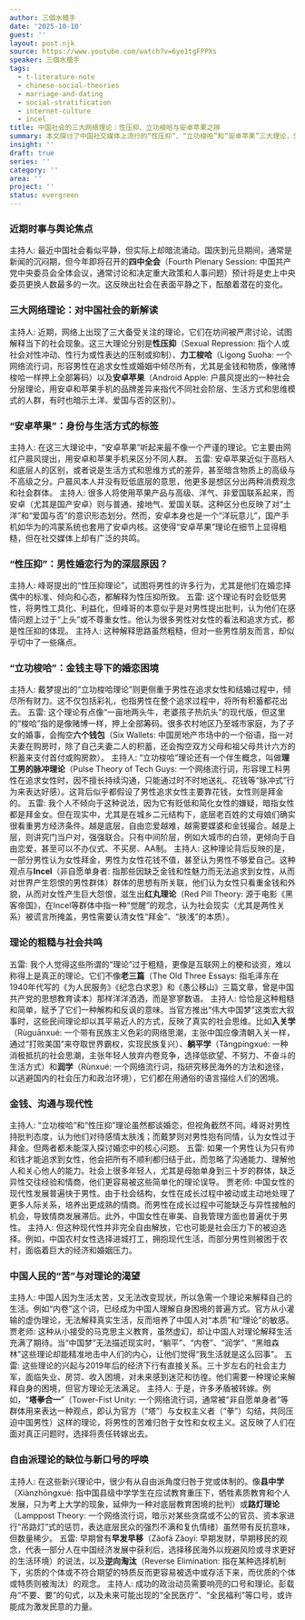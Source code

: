 ```yaml
---
author: 三個水槍手
date: '2025-10-10'
guest: ''
layout: post.njk
source: https://www.youtube.com/watch?v=6ye1tgFPPXs
speaker: 三個水槍手
tags:
  - t-literature-note
  - chinese-social-theories
  - marriage-and-dating
  - social-stratification
  - internet-culture
  - incel
title: 中国社会的三大网络理论：性压抑、立功梭哈与安卓苹果之辨
summary: 本文探讨了中国社交媒体上流行的“性压抑”、“立功梭哈”和“安卓苹果”三大理论，分析其内涵、社会背景及其所反映的中国社会现象，包括婚恋观念、阶层分化与民众情绪。
insight: ''
draft: true
series: ''
category: ''
area: ''
project: ''
status: evergreen
---
```

### 近期时事与舆论焦点

主持人: 最近中国社会看似平静，但实际上却暗流涌动。国庆到元旦期间，通常是新闻的沉闷期，但今年即将召开的**四中全会**（Fourth Plenary Session: 中国共产党中央委员会全体会议，通常讨论和决定重大政策和人事问题）预计将是史上中央委员更换人数最多的一次。这反映出社会在表面平静之下，酝酿着潜在的变化。

### 三大网络理论：对中国社会的新解读

主持人: 近期，网络上出现了三大备受关注的理论，它们在坊间被严肃讨论，试图解释当下的社会现象。这三大理论分别是**性压抑**（Sexual Repression: 指个人或社会对性冲动、性行为或性表达的压制或抑制）、**力工梭哈**（Ligong Suoha: 一个网络流行词，形容男性在追求女性或婚姻中倾尽所有，尤其是金钱和物质，像赌博梭哈一样押上全部筹码）以及**安卓苹果**（Android Apple: 户晨风提出的一种社会分层理论，用安卓和苹果手机的品牌差异来指代不同社会阶层、生活方式和思维模式的人群，有时也暗示土洋、爱国与否的区别）。

### “安卓苹果”：身份与生活方式的标签

主持人: 在这三大理论中，“安卓苹果”听起来最不像一个严谨的理论。它主要由网红户晨风提出，用安卓和苹果手机来区分不同人群。
五雷: 安卓苹果近似于高档人和底层人的区别，或者说是生活方式和思维方式的差异，甚至暗含物质上的高级与不高级之分。户晨风本人并没有贬低底层的意思，他更多是想区分出两种消费观念和社会群体。
主持人: 很多人将使用苹果产品与高级、洋气、非爱国联系起来，而安卓（尤其是国产安卓）则与普通、接地气、爱国关联。这种区分也反映了对“土洋”和“爱国与否”的意识形态划分。然而，安卓本身也是一个“洋玩意儿”，国产手机如华为的鸿蒙系统也套用了安卓内核。这使得“安卓苹果”理论在细节上显得粗糙，但在社交媒体上却有广泛的共鸣。

### “性压抑”：男性婚恋行为的深层原因？

主持人: 峰哥提出的“性压抑理论”，试图将男性的许多行为，尤其是他们在婚恋择偶中的标准、倾向和心态，都解释为性压抑所致。
五雷: 这个理论有时会贬低男性，将男性工具化、利益化，但峰哥的本意似乎是对男性提出批判，认为他们在感情问题上过于“上头”或不尊重女性。他认为很多男性对女性的看法和追求方式，都是性压抑的体现。
主持人: 这种解释思路虽然粗糙，但对一些男性朋友而言，却似乎切中了一些痛点。

### “立功梭哈”：金钱主导下的婚恋困境

主持人: 戴梦提出的“立功梭哈理论”则更侧重于男性在追求女性和结婚过程中，倾尽所有财力。这不仅包括彩礼，也指男性在整个追求过程中，将所有积蓄都花出去。
五雷: 这个理论有点像“一亩地两头牛，老婆孩子热炕头”的现代版，但这里的“梭哈”指的是像赌博一样，押上全部筹码。很多农村地区乃至城市家庭，为了子女的婚事，会掏空**六个钱包**（Six Wallets: 中国房地产市场中的一个俗语，指一对夫妻在购房时，除了自己夫妻二人的积蓄，还会掏空双方父母和祖父母共计六方的积蓄来支付首付或购房款）。
主持人: “立功梭哈”理论还有一个伴生概念，叫做**理工男的脉冲理论**（Pulse Theory of Tech Guys: 一个网络流行词，形容理工科男性在追求女性时，因不擅长持续沟通，只能通过时不时地送礼、花钱等“脉冲式”行为来表达好感）。这背后似乎都假设了男性追求女性主要靠花钱，女性则是拜金的。
五雷: 我个人不倾向于这种说法，因为它有贬低和简化女性的嫌疑，暗指女性都是拜金女。但在现实中，尤其是在城乡二元结构下，底层老百姓的丈母娘们确实很看重男方经济条件。越是底层，自由恋爱越难，越需要媒婆和金钱撮合。越是上层，则讲究门当户对，强强联合。只有中间阶层，例如大城市的白领，更倾向于自由恋爱，甚至可以不办仪式、不买房、AA制。
主持人: 这种理论背后反映的是，一部分男性认为女性拜金，男性为女性花钱不值，甚至认为男性不够爱自己。这种观点与**Incel**（非自愿单身者: 指那些因缺乏金钱和性魅力而无法追求到女性，从而对世界产生怨恨的男性群体）群体的思想有所关联，他们认为女性只看重金钱和外貌，从而对女性产生巨大怨恨，滋生出**红丸理论**（Red Pill Theory: 源于电影《黑客帝国》，在Incel等群体中指一种“觉醒”的观念，认为社会现实（尤其是两性关系）被谎言所掩盖，男性需要认清女性“拜金”、“肤浅”的本质）。

### 理论的粗糙与社会共鸣

五雷: 我个人觉得这些所谓的“理论”过于粗糙，更像是互联网上的梗和谈资，难以称得上是真正的理论。它们不像**老三篇**（The Old Three Essays: 指毛泽东在1940年代写的《为人民服务》《纪念白求恩》和《愚公移山》三篇文章，曾是中国共产党的思想教育读本）那样洋洋洒洒，而是寥寥数语。
主持人: 恰恰是这种粗糙和简单，赋予了它们一种解构和反讽的意味。当官方推出“伟大中国梦”这类宏大叙事时，这些民间理论却以其平易近人的方式，反映了真实的社会思维。比如**入关学**（Rùguānxué: 一个带有民族主义色彩的网络思潮，主张中国应像清朝入关一样，通过“打败美国”来夺取世界霸权，实现民族复兴）、**躺平学**（Tǎngpíngxué: 一种消极抵抗的社会思潮，主张年轻人放弃内卷竞争，选择低欲望、不努力、不奋斗的生活方式）和**润学**（Rùnxué: 一个网络流行词，指研究移民海外的方法和途径，以逃避国内的社会压力和政治环境），它们都在用通俗的语言描绘人们的困境。

### 金钱、沟通与现代性

主持人: “立功梭哈”和“性压抑”理论虽然都谈婚恋，但视角截然不同。峰哥对男性持批判态度，认为他们对待感情太肤浅；而戴梦则对男性抱有同情，认为女性过于拜金。但两者都未能深入探讨婚恋中的核心问题。
五雷: 如果一个男性认为只有帅和钱才能追求到女性，他会把所有不顺利都归结于此，而忽略了沟通能力、理解他人和关心他人的能力。社会上很多年轻人，尤其是母胎单身到三十岁的群体，缺乏异性交往经验和情商，他们更容易被这些简单化的理论误导。
贾老师: 中国女性的现代性发展普遍快于男性。由于社会结构，女性在成长过程中被动或主动地处理了更多人际关系，培养出更成熟的情商。而男性在成长过程中可能缺乏与异性接触的机会，导致情商发展滞后。此外，中国女性在审美、自我管理方面也普遍优于男性。
主持人: 但这种现代性并非完全自由解放，它也可能是社会压力下的被迫选择。例如，中国农村女性选择进城打工，拥抱现代生活，而部分男性则被困于农村，面临着巨大的经济和婚姻压力。

### 中国人民的“苦”与对理论的渴望

主持人: 中国人因为生活太苦，又无法改变现状，所以急需一个理论来解释自己的生活。例如“内卷”这个词，已经成为中国人理解自身困境的普遍方式。官方从小灌输的虚伪理论，无法解释真实生活，反而培养了中国人对“本质”和“理论”的敏感。
贾老师: 这种从小接受的马克思主义教育，虽然虚幻，却让中国人对理论解释生活充满了期待。当“中国梦”无法描述现实时，“躺平”、“内卷”、“润学”、“黑暗森林”这些理论却能精准地击中人们的内心，让他们觉得“我生活就是这么回事”。
五雷: 这些理论的兴起与2019年后的经济下行有直接关系。三十岁左右的社会主力军，面临失业、房贷、收入困境，对未来感到迷茫和彷徨。他们需要一种理论来解释自身的困境，但官方理论无法满足。
主持人: 于是，许多矛盾被转嫁。例如，“**塔拳合一**”（Tower-Fist Unity: 一个网络流行词，通常被“非自愿单身者”等群体用来表达一种观点，即认为官方（“塔”）与女权主义者（“拳”）勾结，共同压迫中国男性）这样的理论，将男性的苦难归咎于女性和女权主义。这反映了人们在面对真正问题时，选择将责任转嫁出去。

### 自由派理论的缺位与新口号的呼唤

主持人: 在这些新兴理论中，很少有从自由派角度归咎于党或体制的。像**县中学**（Xiànzhōngxué: 指中国县级中学学生在应试教育重压下，牺牲素质教育和个人发展，只为考上大学的现象，延伸为一种对底层教育困境的批判）或**路灯理论**（Lamppost Theory: 一个网络流行词，暗示对某些贪腐或不公的官员、资本家进行“吊路灯”式的惩罚，表达底层民众的强烈不满和复仇情绪）虽然带有反抗意味，但数量稀少。
五雷: 早期曾有**早发早移**（Zǎofā Zǎoyí: 早期发财，早期移民的观念，代表一部分人在中国经济发展中获利后，选择移民海外以规避风险或寻求更好的生活环境）的说法，以及**逆向淘汰**（Reverse Elimination: 指在某种选择机制下，劣质的个体或不符合期望的特质反而更容易被选中或存活下来，而优质的个体或特质则被淘汰）的观念。
主持人: 成功的政治动员需要响亮的口号和理论。彭载舟“不要、要”的句式，以及未来可能出现的“全民医疗”、“全民福利”等口号，或许能成为激发民意的力量。